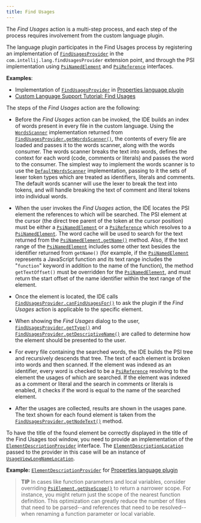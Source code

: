 ```yaml
---
title: Find Usages
---
```


The _Find Usages_ action is a multi-step process, and each step of the process requires involvement from the custom language plugin.

The language plugin participates in the Find Usages process by registering an implementation of
[`FindUsagesProvider`](upsource:///platform/indexing-api/src/com/intellij/lang/findUsages/FindUsagesProvider.java)
in the `com.intellij.lang.findUsagesProvider` extension point, and through the PSI implementation using
[`PsiNamedElement`](upsource:///platform/core-api/src/com/intellij/psi/PsiNamedElement.java)
and
[`PsiReference`](upsource:///platform/core-api/src/com/intellij/psi/PsiReference.java)
interfaces.

**Examples**:
- Implementation of
[`FindUsagesProvider`](upsource:///plugins/properties/properties-psi-impl/src/com/intellij/lang/properties/findUsages/PropertiesFindUsagesProvider.java)
in
[Properties language plugin](upsource:///plugins/properties/)
- [Custom Language Support Tutorial: Find Usages](/tutorials/custom_language_support/find_usages_provider.md)

The steps of the _Find Usages_ action are the following:

*  Before the _Find Usages_ action can be invoked, the IDE builds an index of words present in every file in the custom language.
   Using the
   [`WordsScanner`](upsource:///platform/indexing-api/src/com/intellij/lang/cacheBuilder/WordsScanner.java)
   implementation returned from
   [`FindUsagesProvider.getWordsScanner()`](upsource:///platform/indexing-api/src/com/intellij/lang/findUsages/FindUsagesProvider.java),
   the contents of every file are loaded and passes it to the words scanner, along with the words consumer.
   The words scanner breaks the text into words, defines the context for each word (code, comments or literals) and passes the word to the consumer.
   The simplest way to implement the words scanner is to use the
   [`DefaultWordsScanner`](upsource:///platform/indexing-api/src/com/intellij/lang/cacheBuilder/DefaultWordsScanner.java)
   implementation, passing to it the sets of lexer token types which are treated as identifiers, literals and comments.
   The default words scanner will use the lexer to break the text into tokens, and will handle breaking the text of comment and literal tokens into individual words.

*  When the user invokes the _Find Usages_ action, the IDE locates the PSI element the references to which will be searched.
   The PSI element at the cursor (the direct tree parent of the token at the cursor position) must be either a
   [`PsiNamedElement`](upsource:///platform/core-api/src/com/intellij/psi/PsiNamedElement.java)
   or a
   [`PsiReference`](upsource:///platform/core-api/src/com/intellij/psi/PsiReference.java)
   which resolves to a
   [`PsiNamedElement`](upsource:///platform/core-api/src/com/intellij/psi/PsiNamedElement.java).
   The word cache will be used to search for the text returned from the
   [`PsiNamedElement.getName()`](upsource:///platform/core-api/src/com/intellij/psi/PsiNamedElement.java)
   method.
   Also, if the text range of the
   [`PsiNamedElement`](upsource:///platform/core-api/src/com/intellij/psi/PsiNamedElement.java)
   includes some other text besides the identifier returned from `getName()` (for example, if the
   [`PsiNamedElement`](upsource:///platform/core-api/src/com/intellij/psi/PsiNamedElement.java)
   represents a JavaScript function and its text range includes the "`function`" keyword in addition to the name of the function), the method `getTextOffset()` must be overridden for the
   [`PsiNamedElement`](upsource:///platform/core-api/src/com/intellij/psi/PsiNamedElement.java),
   and must return the start offset of the name identifier within the text range of the element.

*  Once the element is located, the IDE calls
   [`FindUsagesProvider.canFindUsagesFor()`](upsource:///platform/indexing-api/src/com/intellij/lang/findUsages/FindUsagesProvider.java)
   to ask the plugin if the _Find Usages_ action is applicable to the specific element.

*  When showing the _Find Usages_ dialog to the user,
   [`FindUsagesProvider.getType()`](upsource:///platform/indexing-api/src/com/intellij/lang/findUsages/FindUsagesProvider.java)
   and
   [`FindUsagesProvider.getDescriptiveName()`](upsource:///platform/indexing-api/src/com/intellij/lang/findUsages/FindUsagesProvider.java)
   are called to determine how the element should be presented to the user.

*  For every file containing the searched words, the IDE builds the PSI tree and recursively descends that tree.
   The text of each element is broken into words and then scanned.
   If the element was indexed as an identifier, every word is checked to be a
   [`PsiReference`](upsource:///platform/core-api/src/com/intellij/psi/PsiReference.java)
   resolving to the element the usages of which are searched.
   If the element was indexed as a comment or literal and the search in comments or literals is enabled, it checks if the word is equal to the name of the searched element.

*  After the usages are collected, results are shown in the usages pane.
The text shown for each found element is taken from the
[`FindUsagesProvider.getNodeText()`](upsource:///platform/indexing-api/src/com/intellij/lang/findUsages/FindUsagesProvider.java)
method.

To have the title of the found element be correctly displayed in the title of the Find Usages tool window, you need to provide an implementation of the
[`ElementDescriptionProvider`](upsource:///platform/core-api/src/com/intellij/psi/ElementDescriptionProvider.java)
interface.
The
[`ElementDescriptionLocation`](upsource:///platform/core-api/src/com/intellij/psi/ElementDescriptionLocation.java)
passed to the provider in this case will be an instance of
[`UsageViewLongNameLocation`](upsource:///platform/lang-impl/src/com/intellij/usageView/UsageViewLongNameLocation.java).

**Example:**
[`ElementDescriptionProvider`](upsource:///plugins/properties/src/com/intellij/lang/properties/PropertiesDescriptionProvider.java)
for
[Properties language plugin](upsource:///plugins/properties/)

> **TIP** In cases like function parameters and local variables, consider overriding 
[`PsiElement.getUseScope()`](upsource:///platform/core-api/src/com/intellij/psi/PsiElement.java) to return a narrower scope. 
For instance, you might return just the scope of the nearest function definition. This optimization can greatly reduce 
the number of files that need to be parsed--and references that need to be resolved--when renaming a function parameter
or local variable.
